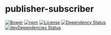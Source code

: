# publisher-subscriber
[![Bower](https://img.shields.io/bower/v/publisher-subscriber.svg)](https://github.com/yivo/publisher-subscriber)
[![npm](https://img.shields.io/npm/v/publisher-subscriber.svg)](https://www.npmjs.com/package/publisher-subscriber)
[![License](https://img.shields.io/github/license/yivo/publisher-subscriber.svg)](https://github.com/yivo/publisher-subscriber)
[![Dependency Status](https://img.shields.io/david/yivo/publisher-subscriber.svg)](https://david-dm.org/yivo/publisher-subscriber)
[![devDependencies Status](https://img.shields.io/david/dev/yivo/publisher-subscriber.svg)](https://david-dm.org/yivo/publisher-subscriber?type=dev)
